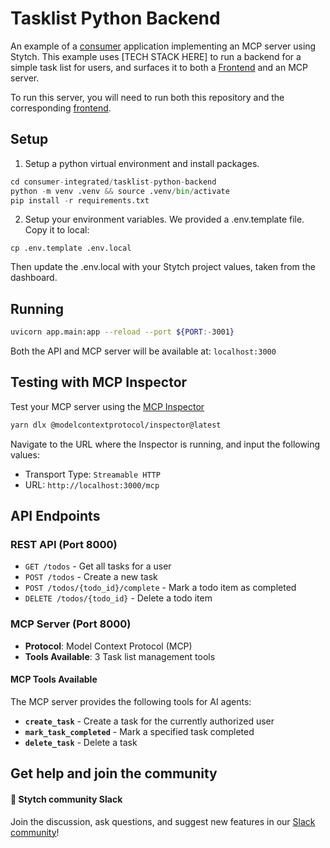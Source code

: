 # Tasklist Python Backend

An example of a [consumer](https://stytch.com/docs/guides) application implementing an MCP server using Stytch. This example uses [TECH STACK HERE] to run a backend for a simple task list for users, and surfaces it to both a [Frontend](https://github.com/stytchauth/mcp-examples/tree/main/consumer-integrated/tasklist-frontend) and an MCP server.

To run this server, you will need to run both this repository and the corresponding [frontend](https://github.com/stytchauth/mcp-examples/tree/main/consumer-integrated/tasklist-frontend).

## Setup
1. Setup a python virtual environment and install packages.

```python
cd consumer-integrated/tasklist-python-backend
python -m venv .venv && source .venv/bin/activate
pip install -r requirements.txt
```

2. Setup your environment variables. We provided a .env.template file. Copy it to local:
```
cp .env.template .env.local
```

Then update the .env.local with your Stytch project values, taken from the dashboard.

## Running

```bash
uvicorn app.main:app --reload --port ${PORT:-3001}
```

Both the API and MCP server will be available at: `localhost:3000`

## Testing with MCP Inspector
Test your MCP server using the [MCP Inspector](https://modelcontextprotocol.io/docs/tools/inspector)
```bash
yarn dlx @modelcontextprotocol/inspector@latest
```

Navigate to the URL where the Inspector is running, and input the following values:
- Transport Type: `Streamable HTTP`
- URL: `http://localhost:3000/mcp`

## API Endpoints

### REST API (Port 8000)
- `GET /todos` - Get all tasks for a user
- `POST /todos` - Create a new task
- `POST /todos/{todo_id}/complete` - Mark a todo item as completed
- `DELETE /todos/{todo_id}` - Delete a todo item

### MCP Server (Port 8000)
- **Protocol**: Model Context Protocol (MCP)
- **Tools Available**: 3 Task list management tools

#### MCP Tools Available

The MCP server provides the following tools for AI agents:

- **`create_task`** - Create a task for the currently authorized user
- **`mark_task_completed`** - Mark a specified task completed
- **`delete_task`** - Delete a task


## Get help and join the community

#### :speech_balloon: Stytch community Slack

Join the discussion, ask questions, and suggest new features in our [Slack community](https://stytch.com/docs/resources/support/overview)!
